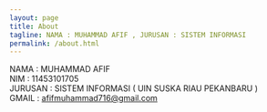 ```yaml
---
layout: page
title: About
tagline: NAMA : MUHAMMAD AFIF , JURUSAN : SISTEM INFORMASI
permalink: /about.html
---
```

NAMA : MUHAMMAD AFIF <br>
NIM : 11453101705 <br>
JURUSAN : SISTEM INFORMASI ( UIN SUSKA RIAU PEKANBARU ) <br>
GMAIL : afifmuhammad716@gmail.com


